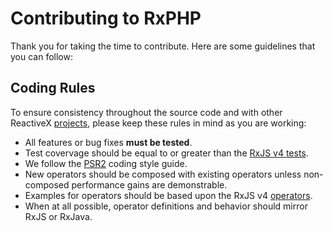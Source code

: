 # Contributing to RxPHP

Thank you for taking the time to contribute.  Here are some guidelines that you can follow:

## <a name="rules"></a> Coding Rules
To ensure consistency throughout the source code and with other ReactiveX [projects](http://reactivex.io/languages.html), please keep these rules in mind as you are working:

* All features or bug fixes **must be tested**.
* Test covervage should be equal to or greater than the [RxJS v4 tests](https://github.com/Reactive-Extensions/RxJS/tree/master/tests/observable).
* We follow the [PSR2](http://www.php-fig.org/psr/psr-2/) coding style guide.
* New operators should be composed with existing operators unless non-composed performance gains are demonstrable.
* Examples for operators should be based upon the RxJS v4 [operators](https://github.com/Reactive-Extensions/RxJS/tree/master/doc/api/core/operators).
* When at all possible, operator definitions and behavior should mirror RxJS or RxJava.

